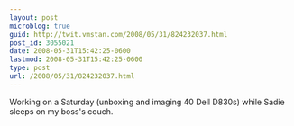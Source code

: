 ```yaml
---
layout: post
microblog: true
guid: http://twit.vmstan.com/2008/05/31/824232037.html
post_id: 3055021
date: 2008-05-31T15:42:25-0600
lastmod: 2008-05-31T15:42:25-0600
type: post
url: /2008/05/31/824232037.html
---
```

Working on a Saturday (unboxing and imaging 40 Dell D830s) while Sadie sleeps on my boss's couch.
